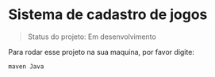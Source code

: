 # Sistema de cadastro de jogos

>Status do projeto: Em desenvolvimento

Para rodar esse projeto na sua maquina, por favor digite:

```
maven Java
```

